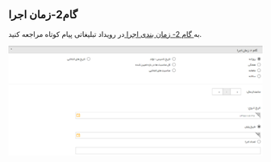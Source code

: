 ﻿## گام2-زمان اجرا

به<a href="file%3A%2F%2F%2FC%3A%5CUsers%5CH.abasi%5CDesktop%5Chelp%5Cmd%20help%5C%D8%AA%D8%A8%D9%84%DB%8C%D8%BA%D8%A7%D8%AA%5Csms%5CAdvertising-event%5C2-zaman-bandi%5Czaman-bandi.md" target="_blank"> گام 2- زمان بندی اجرا </a>در رویداد تبلیغاتی پیام کوتاه مراجعه کنید.


![](advertising-sendingeventmail-secondstep.png)
